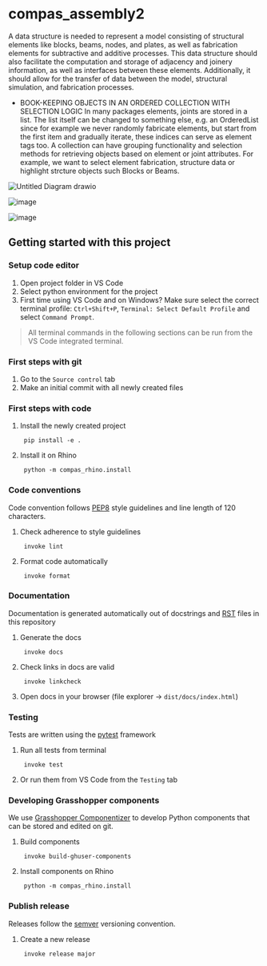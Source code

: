 # compas_assembly2

A data structure is needed to represent a model consisting of structural elements like blocks, beams, nodes, and plates, as well as fabrication elements for subtractive and additive processes. This data structure should also facilitate the computation and storage of adjacency and joinery information, as well as interfaces between these elements. Additionally, it should allow for the transfer of data between the model, structural simulation, and fabrication processes.

* BOOK-KEEPING OBJECTS IN AN ORDERED COLLECTION WITH SELECTION LOGIC In many packages elements, joints are stored in a list. The list itself can be changed to something else, e.g. an OrderedList since for example we never randomly fabricate elements, but start from the first item and gradually iterate, these indices can serve as element tags too. A collection can have grouping functionality and selection methods for retrieving objects based on element or joint attributes. For example, we want to select element fabrication, structure data or highlight strcture objects such Blocks or Beams.

![Untitled Diagram drawio](https://github.com/BRG-research/compas_assembly2/assets/18013985/fc6ddbbd-8b30-49be-aa69-705e9e1eee0e)


![image](https://github.com/BRG-research/compas_assembly2/assets/18013985/ef00db99-6557-4fe5-a1cd-39caad9bd7ca)

![image](https://github.com/BRG-research/compas_assembly2/assets/18013985/0ce85ba1-2c01-40d5-8a5b-40f017bd787b)


## Getting started with this project

### Setup code editor

1. Open project folder in VS Code
2. Select python environment for the project
3. First time using VS Code and on Windows? Make sure select the correct terminal profile: `Ctrl+Shift+P`, `Terminal: Select Default Profile` and select `Command Prompt`.

> All terminal commands in the following sections can be run from the VS Code integrated terminal. 


### First steps with git

1. Go to the `Source control` tab
2. Make an initial commit with all newly created files


### First steps with code

1. Install the newly created project 

        pip install -e .

2. Install it on Rhino

        python -m compas_rhino.install


### Code conventions

Code convention follows [PEP8](https://pep8.org/) style guidelines and line length of 120 characters.

1. Check adherence to style guidelines

        invoke lint

2. Format code automatically

        invoke format


### Documentation

Documentation is generated automatically out of docstrings and [RST](https://www.sphinx-doc.org/en/master/usage/restructuredtext/basics.html) files in this repository

1. Generate the docs

        invoke docs

2. Check links in docs are valid

        invoke linkcheck

3. Open docs in your browser (file explorer -> `dist/docs/index.html`)


### Testing

Tests are written using the [pytest](https://docs.pytest.org/) framework

1. Run all tests from terminal

        invoke test

2. Or run them from VS Code from the `Testing` tab


### Developing Grasshopper components

We use [Grasshopper Componentizer](https://github.com/compas-dev/compas-actions.ghpython_components) to develop Python components that can be stored and edited on git.

1. Build components

        invoke build-ghuser-components

2. Install components on Rhino

        python -m compas_rhino.install


### Publish release

Releases follow the [semver](https://semver.org/spec/v2.0.0.html) versioning convention.

1. Create a new release

        invoke release major
